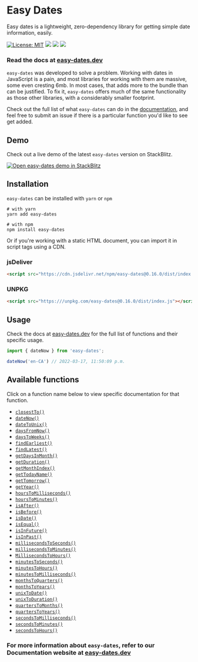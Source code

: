 # Easy Dates
Easy dates is a lightweight, zero-dependency library for getting simple date information, easily. 

[![License: MIT](https://img.shields.io/npm/l/easy-dates?color=1eb319)](LICENSE.md)
[![](https://img.shields.io/npm/v/easy-dates?color=%231eb319)](https://www.npmjs.com/package/easy-dates)
[![](https://img.shields.io/npm/dw/easy-dates?label=npm%20downloads&color=%231eb319)](https://www.npmjs.com/package/easy-dates)
[![](https://img.shields.io/badge/-buy_me_a%C2%A0coffee-gray?logo=buy-me-a-coffee)](https://www.buymeacoffee.com/sandypockets)

 ### Read the docs at [easy-dates.dev](https://easy-dates.dev)

`easy-dates` was developed to solve a problem. Working with dates in JavaScript is a pain, and most libraries for working with them are massive, some even cresting 6mb. In most cases, that adds more to the bundle than can be justified. To fix it, `easy-dates` offers much of the same functionality as those other libraries, with a considerably smaller footprint.

Check out the full list of what `easy-dates` can do in the [documentation](https://easy-dates.dev), and feel free to submit an issue if there is a particular function you'd like to see get added.

## Demo
Check out a live demo of the latest `easy-dates` version on StackBlitz.

[![Open easy-dates demo in StackBlitz](https://developer.stackblitz.com/img/open_in_stackblitz.svg)](https://stackblitz.com/edit/easy-dates-demo?file=src/App.js)

## Installation
`easy-dates` can be installed with `yarn` or `npm`
```shell
# with yarn
yarn add easy-dates
```

```shell
# with npm
npm install easy-dates
```

Or if you're working with a static HTML document, you can import it in script tags using a CDN.

### jsDeliver
```html
<script src="https://cdn.jsdelivr.net/npm/easy-dates@0.16.0/dist/index.js"></script>
```

### UNPKG
```html
<script src="https:///unpkg.com/easy-dates@0.16.0/dist/index.js"></script>
```

## Usage
Check the docs at [easy-dates.dev](https://easy-dates.dev/docs/functions/) for the full list of functions and their specific usage.

```javascript
import { dateNow } from 'easy-dates';

dateNow('en-CA') // 2022-03-17, 11:50:09 p.m.
```


## Available functions
Click on a function name below to view specific documentation for that function.

- [`closestTo()`](https://easy-dates.dev/docs/functions/closestTo)
- [`dateNow()`](https://easy-dates.dev/docs/functions/dateNow)
- [`dateToUnix()`](https://easy-dates.dev/docs/functions/dateToUnix)
- [`daysFromNow()`](https://easy-dates.dev/docs/functions/daysFromNow)
- [`daysToWeeks()`](https://easy-dates.dev/docs/functions/daysToWeeks)
- [`findEarliest()`](https://easy-dates.dev/docs/functions/findEarliest)
- [`findLatest()`](https://easy-dates.dev/docs/functions/findLatest)
- [`getDaysInMonth()`](https://easy-dates.dev/docs/functions/getDaysInMonth)
- [`getDuration()`](https://easy-dates.dev/docs/functions/getDuration)
- [`getMonthIndex()`](https://easy-dates.dev/docs/functions/getMonthIndex)
- [`getTodayName()`](https://easy-dates.dev/docs/functions/getTodayName)
- [`getTomorrow()`](https://easy-dates.dev/docs/functions/getTomorrow)
- [`getYear()`](https://easy-dates.dev/docs/functions/getYear)
- [`hoursToMilliseconds()`](https://easy-dates.dev/docs/functions/hoursToMilliseconds)
- [`hoursToMinutes()`](https://easy-dates.dev/docs/functions/hoursToMinutes)
- [`isAfter()`](https://easy-dates.dev/docs/functions/isAfter)
- [`isBefore()`](https://easy-dates.dev/docs/functions/isBefore)
- [`isDate()`](https://easy-dates.dev/docs/functions/isDate)
- [`isEqual()`](https://easy-dates.dev/docs/functions/isEqual)
- [`isInFuture()`](https://easy-dates.dev/docs/functions/isInFuture)
- [`isInPast()`](https://easy-dates.dev/docs/functions/isInPast)
- [`millisecondsToSeconds()`](https://easy-dates.dev/docs/functions/millisecondsToSeconds)
- [`millisecondsToMinutes()`](https://easy-dates.dev/docs/functions/millisecondsToMinutes)
- [`MillisecondsToHours()`](https://easy-dates.dev/docs/functions/MillisecondsToHours)
- [`minutesToSeconds()`](https://easy-dates.dev/docs/functions/minutesToSeconds)
- [`minutesToHours()`](https://easy-dates.dev/docs/functions/minutesToHours)
- [`minutesToMilliseconds()`](https://easy-dates.dev/docs/functions/minutesToMilliseconds)
- [`monthsToQuarters()`](https://easy-dates.dev/docs/functions/monthsToQuarters)
- [`monthsToYears()`](https://easy-dates.dev/docs/functions/monthsToYears)
- [`unixToDate()`](https://easy-dates.dev/docs/functions/unixToDate)
- [`unixToDuration()`](https://easy-dates.dev/docs/functions/unixToDuration)
- [`quartersToMonths()`](https://easy-dates.dev/docs/functions/quartersToMonths)
- [`quartersToYears()`](https://easy-dates.dev/docs/functions/quartersToYears)
- [`secondsToMilliseconds()`](https://easy-dates.dev/docs/functions/secondsToMilliseconds)
- [`secondsToMinutes()`](https://easy-dates.dev/docs/functions/secondsToMinutes)
- [`secondsToHours()`](https://easy-dates.dev/docs/functions/secondsToHours)

### For more information about `easy-dates`, refer to our Documentation website at [easy-dates.dev](https://easy-dates.dev)
